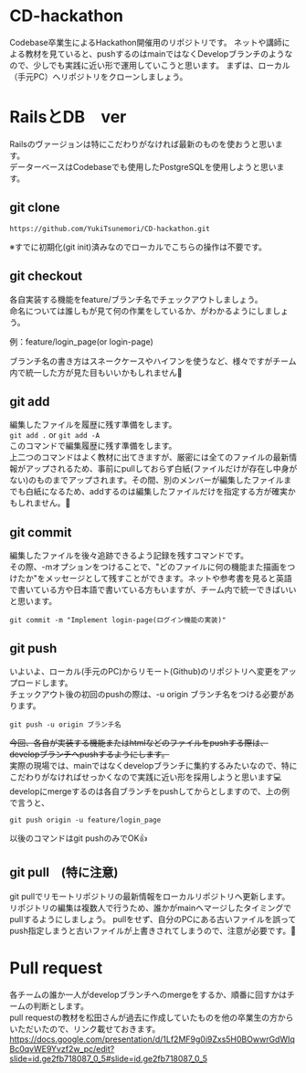 
# CD-hackathon
Codebase卒業生によるHackathon開催用のリポジトリです。
ネットや講師による教材を見ていると、pushするのはmainではなくDevelopブランチのようなので、少しでも実践に近い形で運用していこうと思います。
まずは、ローカル（手元PC）へリポジトリをクローンしましょう。

# RailsとDB　ver
Railsのヴァージョンは特にこだわりがなければ最新のものを使おうと思います。  
データーベースはCodebaseでも使用したPostgreSQLを使用しようと思います。  

## git clone
```
https://github.com/YukiTsunemori/CD-hackathon.git
```

※すでに初期化(git init)済みなのでローカルでこちらの操作は不要です。

## git checkout
各自実装する機能をfeature/ブランチ名でチェックアウトしましょう。  
命名については誰しもが見て何の作業をしているか、がわかるようにしましょう。  

例：feature/login_page(or login-page)  

ブランチ名の書き方はスネークケースやハイフンを使うなど、様々ですがチーム内で統一した方が見た目もいいかもしれません👀

## git add
 編集したファイルを履歴に残す準備をします。  
 ```git add .``` or ```git add -A```  
 このコマンドで編集履歴に残す準備をします。  
 上二つのコマンドはよく教材に出てきますが、厳密には全てのファイルの最新情報がアップされるため、事前にpullしておらず白紙(ファイルだけが存在し中身がない)のものまでアップされます。その間、別のメンバーが編集したファイルまでも白紙になるため、addするのは編集したファイルだけを指定する方が確実かもしれません。👀

## git commit 
編集したファイルを後々追跡できるよう記録を残すコマンドです。  
その際、-mオプションをつけることで、"どのファイルに何の機能また描画をつけたか"をメッセージとして残すことができます。ネットや参考書を見ると英語で書いている方や日本語で書いている方もいますが、チーム内で統一できばいいと思います。  
```
git commit -m "Implement login-page(ログイン機能の実装)"
```
## git push
いよいよ、ローカル(手元のPC)からリモート(Github)のリポジトリへ変更をアップロードします。  
チェックアウト後の初回のpushの際は、-u origin ブランチ名をつける必要があります。
```
git push -u origin ブランチ名
```
~~今回、各自が実装する機能またはhtmlなどのファイルをpushする際は、developブランチへpushするようにします。~~  
実際の現場では、mainではなくdevelopブランチに集約するみたいなので、特にこだわりがなければせっかくなので実践に近い形を採用しようと思います💻  
developにmergeするのは各自ブランチをpushしてからとしますので、上の例で言うと、  
```
git push origin -u feature/login_page
```

以後のコマンドはgit pushのみでOK👍

## git pull　(特に注意)
git pullでリモートリポジトリの最新情報をローカルリポジトリへ更新します。  
リポジトリの編集は複数人で行うため、誰かがmainへマージしたタイミングでpullするようにしましょう。
pullをせず、自分のPCにある古いファイルを誤ってpush指定しまうと古いファイルが上書きされてしまうので、注意が必要です。📴

# Pull request
各チームの誰か一人がdevelopブランチへのmergeをするか、順番に回すかはチームの判断とします。  
pull requestの教材を松田さんが過去に作成していたものを他の卒業生の方からいただいたので、リンク載せておきます。  
https://docs.google.com/presentation/d/1Lf2MF9g0i9Zxs5H0BOwwrGdWIqBc0qvWE9Yvzf2w_pc/edit?slide=id.ge2fb718087_0_5#slide=id.ge2fb718087_0_5

